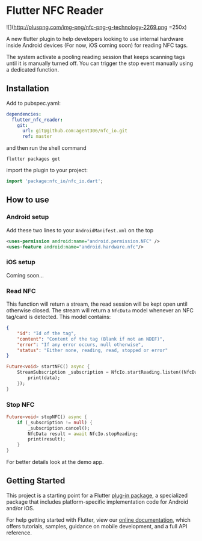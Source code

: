 # Flutter NFC Reader

![](http://pluspng.com/img-png/nfc-png-g-technology-2269.png =250x)

A new flutter plugin to help developers looking to use internal hardware inside Android devices (For now, iOS coming soon) for reading NFC tags.

The system activate a pooling reading session that keeps scanning tags until it is manually turned off.
You can trigger the stop event manually using a dedicated function.

## Installation

Add to pubspec.yaml:

```yaml
dependencies:
  flutter_nfc_reader:
    git:
      url: git@github.com:agent306/nfc_io.git
      ref: master
```

and then run the shell command

```shell
flutter packages get
```

import the plugin to your project:

```dart
import 'package:nfc_io/nfc_io.dart';
```

## How to use

### Android setup

Add these two lines to your `AndroidManifest.xml` on the top

```xml
<uses-permission android:name="android.permission.NFC" />
<uses-feature android:name="android.hardware.nfc"/>
```

### iOS setup

Coming soon...

### Read NFC

This function will return a stream, the read session will be kept open until otherwise closed.
The stream will return a `NfcData` model whenever an NFC tag/card is detected. This model contains:

```json
{
    "id": "Id of the tag",
    "content": "Content of the tag (Blank if not an NDEF)",
    "error": "If any error occurs, null otherwise",
    "status": "Either none, reading, read, stopped or error"
}
```

```dart
Future<void> startNFC() async {
    StreamSubscription _subscription = NfcIo.startReading.listen((NfcData data) {
        print(data);
    });
}
```

### Stop NFC

```dart
Future<void> stopNFC() async {
    if (_subscription != null) {
        _subscription.cancel();
        NfcData result = await NfcIo.stopReading;
        print(result);
    }
}
```

For better details look at the demo app.

## Getting Started

This project is a starting point for a Flutter
[plug-in package](https://flutter.dev/developing-packages/),
a specialized package that includes platform-specific implementation code for
Android and/or iOS.

For help getting started with Flutter, view our 
[online documentation](https://flutter.dev/docs), which offers tutorials, 
samples, guidance on mobile development, and a full API reference.
